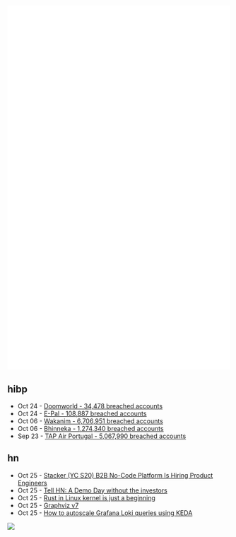![Metrics](https://raw.githubusercontent.com/phixion/phixion/master/metrics.svg)

## hibp

<!--
for https://github.com/phixion/phixion/blob/main/.github/workflows/feeds.yml
-->
<!--START_SECTION:haveibeenpwnd-->
- Oct 24 - [Doomworld - 34,478 breached accounts](https://haveibeenpwned.com/PwnedWebsites#Doomworld)
- Oct 24 - [E-Pal - 108,887 breached accounts](https://haveibeenpwned.com/PwnedWebsites#EPal)
- Oct 06 - [Wakanim - 6,706,951 breached accounts](https://haveibeenpwned.com/PwnedWebsites#Wakanim)
- Oct 06 - [Bhinneka - 1,274,340 breached accounts](https://haveibeenpwned.com/PwnedWebsites#Bhinneka)
- Sep 23 - [TAP Air Portugal - 5,067,990 breached accounts](https://haveibeenpwned.com/PwnedWebsites#TAPAirPortugal)
<!--END_SECTION:haveibeenpwnd-->

## hn

<!--
for https://github.com/phixion/phixion/blob/main/.github/workflows/feeds.yml
-->
<!--START_SECTION:hn-->
- Oct 25 - [Stacker (YC S20) B2B No-Code Platform Is Hiring Product Engineers](https://apply.workable.com/stackerhq/j/B4A997C78C/)
- Oct 25 - [Tell HN: A Demo Day without the investors](https://news.ycombinator.com/item?id=33327140)
- Oct 25 - [Rust in Linux kernel is just a beginning](https://www.memorysafety.org/blog/rust-in-linux-just-the-beginning/)
- Oct 25 - [Graphviz v7](https://gitlab.com/graphviz/graphviz/-/tree/main)
- Oct 25 - [How to autoscale Grafana Loki queries using KEDA](https://grafana.com/blog/2022/10/20/how-to-autoscale-grafana-loki-queries-using-keda/)
<!--END_SECTION:hn-->

<!--
for https://yhype.me
-->
![](https://hit.yhype.me/github/profile?user_id=13013670)

